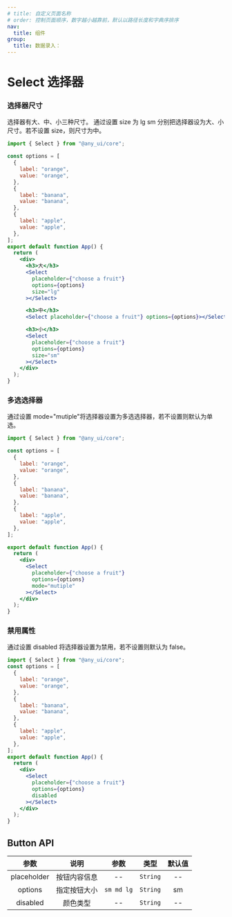 ```yaml
---
# title: 自定义页面名称
# order: 控制页面顺序，数字越小越靠前，默认以路径长度和字典序排序
nav:
  title: 组件
group:
  title: 数据录入：
---
```


# Select 选择器

### 选择器尺寸

选择器有大、中、小三种尺寸。
通过设置 size 为 lg sm 分别把选择器设为大、小尺寸。若不设置 size，则尺寸为中。

```jsx
import { Select } from "@any_ui/core";

const options = [
  {
    label: "orange",
    value: "orange",
  },
  {
    label: "banana",
    value: "banana",
  },
  {
    label: "apple",
    value: "apple",
  },
];
export default function App() {
  return (
    <div>
      <h3>大</h3>
      <Select
        placeholder={"choose a fruit"}
        options={options}
        size="lg"
      ></Select>

      <h3>中</h3>
      <Select placeholder={"choose a fruit"} options={options}></Select>

      <h3>小</h3>
      <Select
        placeholder={"choose a fruit"}
        options={options}
        size="sm"
      ></Select>
    </div>
  );
}
```

### 多选选择器

通过设置 mode="mutiple"将选择器设置为多选选择器，若不设置则默认为单选。

```jsx
import { Select } from "@any_ui/core";

const options = [
  {
    label: "orange",
    value: "orange",
  },
  {
    label: "banana",
    value: "banana",
  },
  {
    label: "apple",
    value: "apple",
  },
];

export default function App() {
  return (
    <div>
      <Select
        placeholder={"choose a fruit"}
        options={options}
        mode="mutiple"
      ></Select>
    </div>
  );
}
```

### 禁用属性

通过设置 disabled 将选择器设置为禁用，若不设置则默认为 false。

```jsx
import { Select } from "@any_ui/core";
const options = [
  {
    label: "orange",
    value: "orange",
  },
  {
    label: "banana",
    value: "banana",
  },
  {
    label: "apple",
    value: "apple",
  },
];
export default function App() {
  return (
    <div>
      <Select
        placeholder={"choose a fruit"}
        options={options}
        disabled
      ></Select>
    </div>
  );
}
```

## Button API

|    参数     |     说明     |    参数    |   类型   | 默认值 |
| :---------: | :----------: | :--------: | :------: | :----: |
| placeholder | 按钮内容信息 |     --     | `String` |   --   |
|   options   | 指定按钮大小 | `sm md lg` | `String` |   sm   |
|  disabled   |   颜色类型   |     --     | `String` |   --   |
